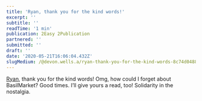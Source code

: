 ```yaml
---
title: 'Ryan, thank you for the kind words!'
excerpt: ''
subtitle: ''
readTime: '1 min'
publication: 2Easy 2Publication
partnered: ''
submitted: ''
draft: ''
date: '2020-05-21T16:06:04.432Z'
slugMedium: /@devon.wells.a/ryan-thank-you-for-the-kind-words-8c74d04883d9
---
```


[Ryan](https://medium.com/u/63463afc4a3f), thank you for the kind words! Omg, how could I forget about BasilMarket? Good times. I’ll give yours a read, too! Solidarity in the nostalgia.